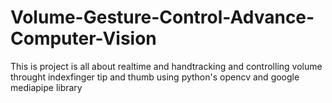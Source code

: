 # Volume-Gesture-Control-Advance-Computer-Vision
This is project is all about realtime and handtracking and controlling volume throught indexfinger tip and thumb  using python's opencv and google mediapipe library
